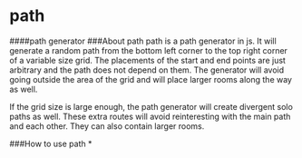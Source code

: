 # path
####path generator
###About path
path is a path generator in js.  It will generate a random path from the bottom left corner to the top right corner of a variable size grid.  The placements of the start and end points are just arbitrary and the path does not depend on them.  The generator will avoid going outside the area of the grid and will place larger rooms along the way as well.

If the grid size is large enough, the path generator will create divergent solo paths as well.  These extra routes will avoid reinteresting with the main path and each other.  They can also contain larger rooms.

###How to use path
* 
